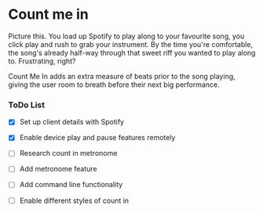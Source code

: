 # Count me in


Picture this. You load up Spotify to play along to your favourite song, you click play
and rush to grab your instrument. By the time you're comfortable, the song's already
half-way through that sweet riff you wanted to play along to. Frustrating, right?

Count Me In adds an extra measure of beats prior to the song playing, giving the
user room to breath before their next big performance.

### ToDo List
- [X] Set up client details with Spotify 
- [X] Enable device play and pause features remotely
- [ ] Research count in metronome
- [ ] Add metronome feature
- [ ] Add command line functionality
- [ ] Enable different styles of count in
 